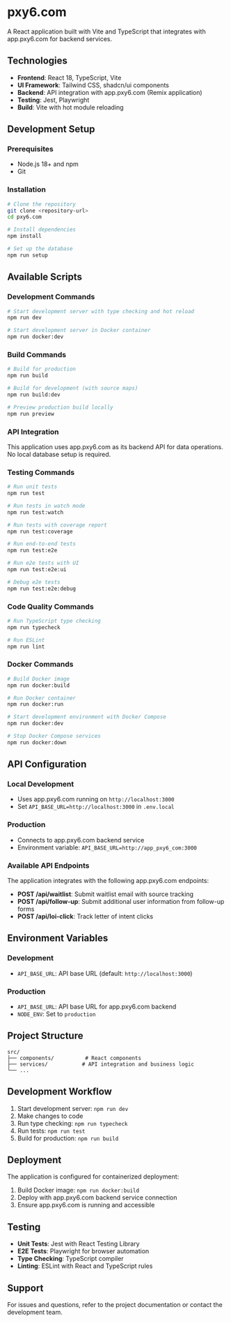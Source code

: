 # pxy6.com

A React application built with Vite and TypeScript that integrates with app.pxy6.com for backend services.

## Technologies

- **Frontend**: React 18, TypeScript, Vite
- **UI Framework**: Tailwind CSS, shadcn/ui components
- **Backend**: API integration with app.pxy6.com (Remix application)
- **Testing**: Jest, Playwright
- **Build**: Vite with hot module reloading

## Development Setup

### Prerequisites

- Node.js 18+ and npm
- Git

### Installation

```bash
# Clone the repository
git clone <repository-url>
cd pxy6.com

# Install dependencies
npm install

# Set up the database
npm run setup
```

## Available Scripts

### Development Commands

```bash
# Start development server with type checking and hot reload
npm run dev

# Start development server in Docker container
npm run docker:dev
```

### Build Commands

```bash
# Build for production
npm run build

# Build for development (with source maps)
npm run build:dev

# Preview production build locally
npm run preview
```

### API Integration

This application uses app.pxy6.com as its backend API for data operations. No local database setup is required.

### Testing Commands

```bash
# Run unit tests
npm run test

# Run tests in watch mode
npm run test:watch

# Run tests with coverage report
npm run test:coverage

# Run end-to-end tests
npm run test:e2e

# Run e2e tests with UI
npm run test:e2e:ui

# Debug e2e tests
npm run test:e2e:debug
```

### Code Quality Commands

```bash
# Run TypeScript type checking
npm run typecheck

# Run ESLint
npm run lint
```

### Docker Commands

```bash
# Build Docker image
npm run docker:build

# Run Docker container
npm run docker:run

# Start development environment with Docker Compose
npm run docker:dev

# Stop Docker Compose services
npm run docker:down
```

## API Configuration

### Local Development
- Uses app.pxy6.com running on `http://localhost:3000`
- Set `API_BASE_URL=http://localhost:3000` in `.env.local`

### Production
- Connects to app.pxy6.com backend service
- Environment variable: `API_BASE_URL=http://app_pxy6_com:3000`

### Available API Endpoints

The application integrates with the following app.pxy6.com endpoints:

- **POST /api/waitlist**: Submit waitlist email with source tracking
- **POST /api/follow-up**: Submit additional user information from follow-up forms
- **POST /api/loi-click**: Track letter of intent clicks

## Environment Variables

### Development
- `API_BASE_URL`: API base URL (default: `http://localhost:3000`)

### Production
- `API_BASE_URL`: API base URL for app.pxy6.com backend
- `NODE_ENV`: Set to `production`

## Project Structure

```
src/
├── components/          # React components
├── services/           # API integration and business logic
└── ...
```

## Development Workflow

1. Start development server: `npm run dev`
2. Make changes to code
3. Run type checking: `npm run typecheck`
4. Run tests: `npm run test`
5. Build for production: `npm run build`

## Deployment

The application is configured for containerized deployment:

1. Build Docker image: `npm run docker:build`
2. Deploy with app.pxy6.com backend service connection
3. Ensure app.pxy6.com is running and accessible

## Testing

- **Unit Tests**: Jest with React Testing Library
- **E2E Tests**: Playwright for browser automation
- **Type Checking**: TypeScript compiler
- **Linting**: ESLint with React and TypeScript rules

## Support

For issues and questions, refer to the project documentation or contact the development team.